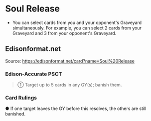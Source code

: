# Soul Release

*   You can select cards from you and your opponent's Graveyard simultaneously. For example, you can select 2 cards from your Graveyard and 3 from your opponent's Graveyard.

## Edisonformat.net

Source: https://edisonformat.net/card?name=Soul%20Release

### Edison-Accurate PSCT

> ① Target up to 5 cards in any GY(s); banish them.

### Card Rulings

● If one target leaves the GY before this resolves, the others are still banished.
            